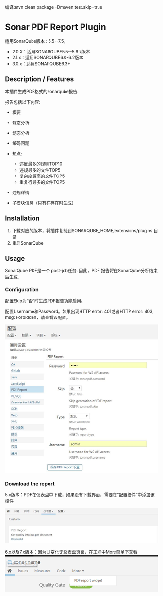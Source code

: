 编译:mvn clean package -Dmaven.test.skip=true

Sonar PDF Report Plugin
=========================

适用SonarQube版本 : 5.5--7.5。

- 2.0.X：适用SONARQUBE5.5--5.6.7版本
- 2.1.x：适用SONARQUBE6.0-6.2版本
- 3.0.x：适用SONARQUBE6.3+

## Description / Features

本插件生成PDF格式的sonarqube报告.

报告包括以下内容:

* 概要

* 静态分析

* 动态分析

* 编码问题

* 热点:
  * 违反最多的规则TOP10
  * 违规最多的文件TOP5
  * 复杂度最高的文件TOP5
  * 重复行最多的文件TOP5

* 违规详情

* 子模块信息（只有在存在时生成）


## Installation

1. 下载对应的版本，将插件复制到SONARQUBE_HOME/extensions/plugins 目录
1. 重启SonarQube

## Usage

SonarQube PDF是一个 post-job任务. 因此，PDF 报告将在SonarQube分析结束后生成.

### Configuration

配置Skip为“否”时生成PDF报告功能启用。

配置Username和Password。如果出现HTTP error: 401或者HTTP error: 403, msg: Forbidden，请查看该配置。

![Plugin Configuration](configuration.jpg?raw=true "Plugin Configuration")

### Download the report

5.x版本：PDF在仪表盘中下载，如果没有下载界面，需要在“配置控件”中添加该控件

![PDF Report example](output.jpg?raw=true "PDF Report example")

6.x以及7.x版本：因为UI变化无仪表盘页面，在工程中More菜单下查看![1546412064834](output6.png)



